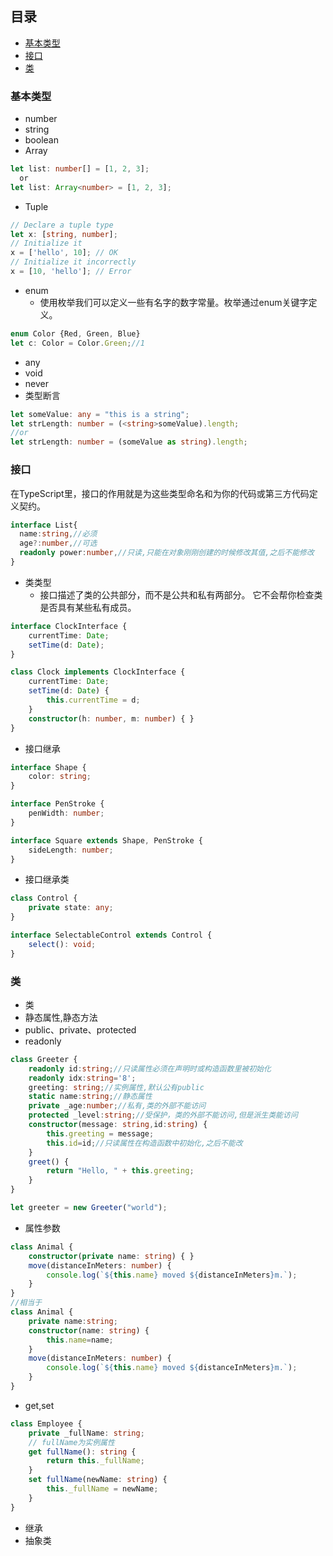 ## 目录
- [基本类型](#基本类型)
- [接口](#接口)
- [类](#类)


### 基本类型

- number
- string
- boolean
- Array
```ts
let list: number[] = [1, 2, 3];
  or
let list: Array<number> = [1, 2, 3];
```
- Tuple
```ts
// Declare a tuple type
let x: [string, number];
// Initialize it
x = ['hello', 10]; // OK
// Initialize it incorrectly
x = [10, 'hello']; // Error
```
- enum
  - 使用枚举我们可以定义一些有名字的数字常量。枚举通过enum关键字定义。
```ts
enum Color {Red, Green, Blue}
let c: Color = Color.Green;//1
```
- any
- void
- never
- 类型断言

```ts
let someValue: any = "this is a string";
let strLength: number = (<string>someValue).length;
//or
let strLength: number = (someValue as string).length;
```
### 接口
在TypeScript里，接口的作用就是为这些类型命名和为你的代码或第三方代码定义契约。
```ts
interface List{
  name:string,//必须
  age?:number,//可选
  readonly power:number,//只读,只能在对象刚刚创建的时候修改其值,之后不能修改  
}
```
- 类类型
  - 接口描述了类的公共部分，而不是公共和私有两部分。 它不会帮你检查类是否具有某些私有成员。
```ts
interface ClockInterface {
    currentTime: Date;
    setTime(d: Date);
}

class Clock implements ClockInterface {
    currentTime: Date;
    setTime(d: Date) {
        this.currentTime = d;
    }
    constructor(h: number, m: number) { }
}
```
- 接口继承
```ts
interface Shape {
    color: string;
}

interface PenStroke {
    penWidth: number;
}

interface Square extends Shape, PenStroke {
    sideLength: number;
}
```
- 接口继承类
```ts
class Control {
    private state: any;
}

interface SelectableControl extends Control {
    select(): void;
}
```
### 类
- 类
- 静态属性,静态方法
- public、private、protected
- readonly
```ts
class Greeter {
    readonly id:string;//只读属性必须在声明时或构造函数里被初始化
    readonly idx:string='8';
    greeting: string;//实例属性,默认公有public
    static name:string;//静态属性
    private _age:number;//私有,类的外部不能访问
    protected _level:string;//受保护，类的外部不能访问,但是派生类能访问
    constructor(message: string,id:string) {
        this.greeting = message;
        this.id=id;//只读属性在构造函数中初始化,之后不能改
    }
    greet() {
        return "Hello, " + this.greeting;
    }
}

let greeter = new Greeter("world");
```
- 属性参数
```ts
class Animal {
    constructor(private name: string) { }
    move(distanceInMeters: number) {
        console.log(`${this.name} moved ${distanceInMeters}m.`);
    }
}
//相当于
class Animal {
    private name:string;
    constructor(name: string) {
        this.name=name;
    }
    move(distanceInMeters: number) {
        console.log(`${this.name} moved ${distanceInMeters}m.`);
    }
}

```
- get,set
```ts
class Employee {
    private _fullName: string;
    // fullName为实例属性
    get fullName(): string {
        return this._fullName;
    }
    set fullName(newName: string) { 
        this._fullName = newName;
    }
}
```
- 继承
- 抽象类


